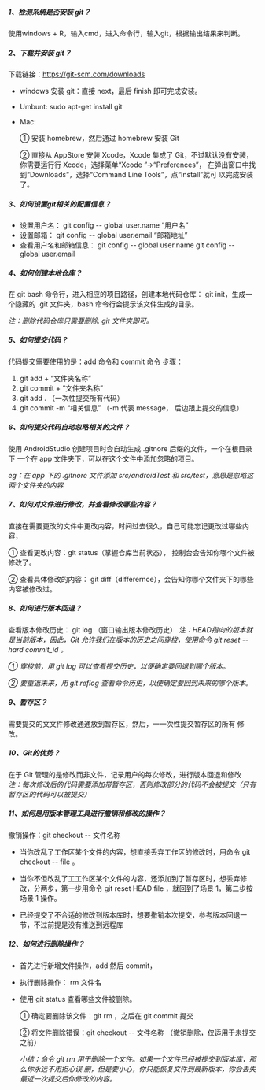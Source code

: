 ##### 1、检测系统是否安装 git？

使用windows + R，输入cmd，进入命令行，输入git，根据输出结果来判断。

##### 2、下载并安装 git？

下载链接：https://git-scm.com/downloads

- windows 安装 git：直接 next，最后 finish 即可完成安装。

- Umbunt: sudo apt-get install git

- Mac: 

  ① 安装 homebrew，然后通过 homebrew 安装 Git

  ② 直接从 AppStore 安装 Xcode，Xcode 集成了  Git，不过默认没有安装，你需要运⾏行 Xcode，选择菜单“Xcode ”->“Preferences”， 在弹出窗口中找到“Downloads”，选择“Command Line Tools”，点“Install”就可 以完成安装了。

##### 3、如何设置git相关的配置信息？

- 设置用户名： git config -- global user.name “用户名”
- 设置邮箱： git config -- global user.email “邮箱地址”
- 查看用户名和邮箱信息：  git config -- global user.name
                                              git config -- global user.email

##### 4、如何创建本地仓库？

在 git bash 命令行，进入相应的项目路径，创建本地代码仓库： git init，生成一个隐藏的  .git 文件夹，bash 命令行会提示该文件生成的目录。

*注：删除代码仓库只需要删除. git 文件夹即可。*

##### 5、如何提交代码？

代码提交需要使用的是：add 命令和 commit 命令
步骤：

1. git add + “文件夹名称”
2. git commit + “文件夹名称”
3. git add .  （一次性提交所有代码）
4. git commit -m “相关信息”  （-m 代表 message， 后边跟上提交的信息）

##### 6、如何提交代码自动忽略相关的文件？

使用 AndroidStudio 创建项目时会自动生成 .gitnore 后缀的文件，一个在根目录下  一个在 app 文件夹下，可以在这个文件中添加忽略的项目。

*eg：在 app 下的 .gitnore 文件添加 src/androidTest 和 src/test，意思是忽略这两个文件夹的内容*

##### 7、如何对文件进行修改，并查看修改哪些内容？

直接在需要更改的文件中更改内容，时间过去很久，自己可能忘记更改过哪些内容，

① 查看更改内容：git status（掌握仓库当前状态）， 控制台会告知你哪个文件被修改了。

② 查看具体修改的内容： git diff（differernce），会告知你哪个文件夹下的哪些内容被修改过。

##### 8、如何进行版本回退？

查看版本修改历史： git log （窗口输出版本修改历史）
*注：HEAD指向的版本就是当前版本，因此，Git 允许我们在版本的历史之间穿梭，使用命令  git reset --hard commit_id 。*

 *① 穿梭前，用 git log 可以查看提交历史，以便确定要回退到哪个版本。*

 *② 要重返未来，用 git reflog 查看命令历史，以便确定要回到未来的哪个版本。*

##### 9、暂存区？

需要提交的⽂文件修改通通放到暂存区，然后，⼀一次性提交暂存区的所有 修改。    

##### 10、Git的优势？

在于 Git 管理的是修改而非文件，记录用户的每次修改，进行版本回退和修改
*注：每次修改后的代码需要添加带暂存区，否则修改部分的代码不会被提交（只有暂存区的代码可以被提交）*

##### 11、如何是用版本管理工具进行撤销和修改的操作？

撤销操作：git checkout -- 文件名称

- 当你改乱了工作区某个文件的内容，想直接丢弃工作区的修改时，用命令 git checkout -- file 。
  
- 当你不但改乱了⼯工作区某个文件的内容，还添加到了暂存区时，想丢弃修改，分两步，第一步用命令 git reset HEAD file ，就回到了场景 1，第二步按场景 1 操作。
  
- 已经提交了不合适的修改到版本库时，想要撤销本次提交，参考版本回退一节，不过前提是没有推送到远程库

##### 12、如何进行删除操作？

- 首先进行新增文件操作，add 然后 commit，

- 执行删除操作： rm 文件名

- 使用 git status  查看哪些文件被删除。

   ① 确定要删除该文件：git rm ，之后在 git commit 提交
   
   ② 将文件删除错误：git checkout  -- 文件名称  （撤销删除，仅适用于未提交之前）
       

  *小结：命令  git rm 用于删除一个文件。如果一个文件已经被提交到版本库，那么你永远不用担心误 删，但是要小心，你只能恢复文件到最新版本，你会丢失最近一次提交后你修改的内容。*